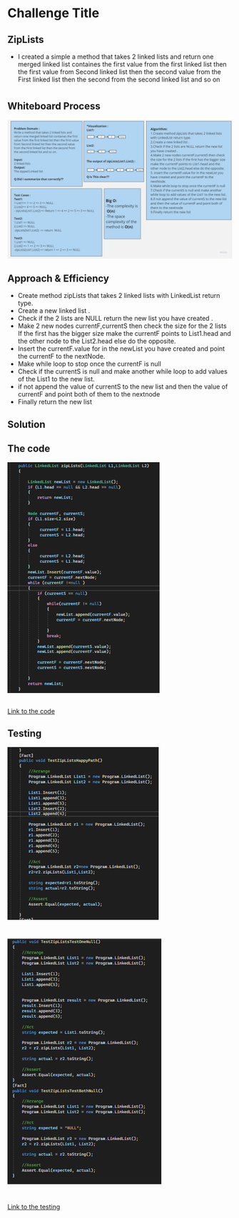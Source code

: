 # Challenge Title
## ZipLists
+ I created a simple a method that takes 2 linked lists and return one merged linked list containes the first value from the first linked list then the first value from Second linked list then the second value from the First linked list then the second from the second linked list and so on

#
## Whiteboard Process
![WhiteBoard](./Assest/zipList-whiteBoard.jpg)


## Approach & Efficiency
+ Create method zipLists that takes 2 linked lists with LinkedList return type.
+ Create a new linked list .
+ Check if the 2 lists are NULL return the new list you have created .
+ Make 2 new nodes currentF,currentS then check the size for the 2 lists If the first has the bigger size make the currentF points to List1.head and the other node to the List2.head else do the opposite.
+ Insert the currentF.value for in the newList you have created and point the currentF to the nextNode.
+ Make while loop to stop once the currentF is null
+ Check if the currentS is null and make another while loop to add values of the List1 to the new list.
+ if not append the value of currentS to the new list and then the value of currentF and point both of them to the nextnode
+ Finally return the new list

## Solution
## The code 
![Code](./Assest/Code.png)
## 
[Link to the code](.../LinkedList/Program.cs)

## Testing
![Testing](./Assest/Testing1.png)
#
![Testing](./Assest/Testing2.png)

#
[Link to the testing](.../testLinkedList/UnitTest1.cs)

